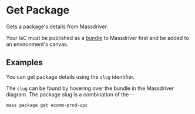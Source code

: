 # Get Package

Gets a package's details from Massdriver.

Your IaC must be published as a [bundle](https://docs.massdriver.cloud/bundles) to Massdriver first and be added to an environment's canvas.

## Examples

You can get package details using the `slug` identifier.

The `slug` can be found by hovering over the bundle in the Massdriver diagram. The package slug is a combination of the <project-slug>-<env-slug>-<manifest-slug>

```shell
mass package get ecomm-prod-vpc
```
